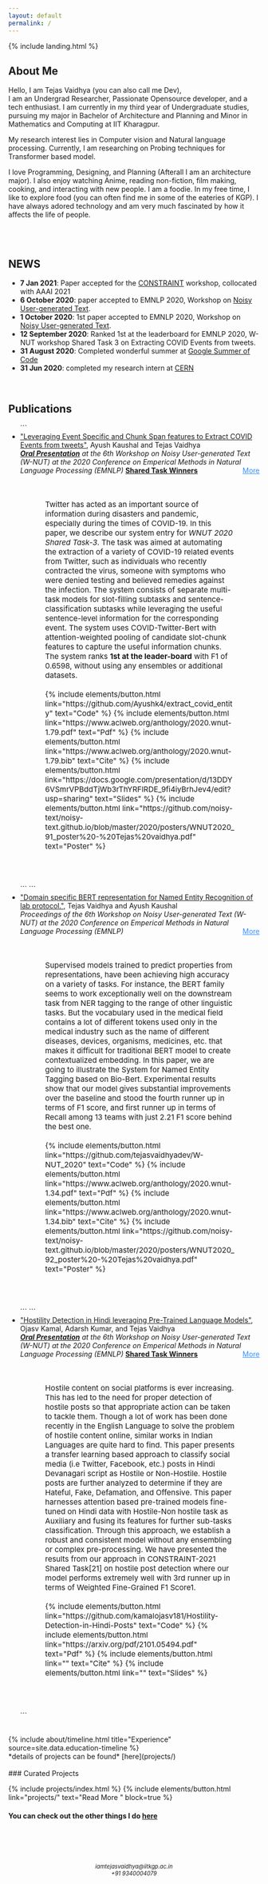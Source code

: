 ```yaml
---
layout: default
permalink: /
---
```

{% include landing.html %}

## **About Me**

Hello, I am Tejas Vaidhya (you can also call me Dev),<br>
I am an Undergrad Researcher, Passionate Opensource developer, and a tech enthusiast. I am currently in my third year of Undergraduate studies, pursuing my major in Bachelor of Architecture and Planning and Minor in Mathematics and Computing at IIT Kharagpur. 

My research interest lies in Computer vision and Natural language processing. Currently, I am researching on Probing techniques for Transformer based model.

I love Programming, Designing, and Planning (Afterall I am an architecture major). I also enjoy watching Anime, reading non-fiction, film making, cooking, and interacting with new people. I am a foodie. In my free time, I like to explore food (you can often find me in some of the eateries of KGP). I have always adored technology and am very much fascinated by how it affects the life of people.

<br>
<br>



## **NEWS**

- **7 Jan 2021**: Paper accepted for the [CONSTRAINT](https://constraint-shared-task-2021.github.io/) workshop, collocated with AAAI 2021
- **6 October 2020**: paper accepted to EMNLP 2020, Workshop on [Noisy User-generated Text](http://noisy-text.github.io/2020/).
- **1 October 2020**: 1st paper accepted to EMNLP 2020, Workshop on [Noisy User-generated Text](http://noisy-text.github.io/2020/).
- **12 September 2020**: Ranked 1st at the leaderboard for EMNLP 2020, W-NUT workshop Shared Task 3 on Extracting COVID Events from tweets.
- **31 August 2020**: Completed wonderful summer at [Google Summer of Code](https://summerofcode.withgoogle.com/archive/2020/projects/4810193256316928/)
- **31 Jun 2020**: completed my research intern at [CERN](https://home.cern/) 


<br>


## **Publications**

<ul>
```
<li><a target="_blank" href="https://www.aclweb.org/anthology/2020.wnut-1.79.pdf">
          "Leveraging Event Specific and Chunk Span features to Extract COVID Events from tweets"</a>, Ayush Kaushal and Tejas Vaidhya <br>
          <i> <b><u>Oral Presentation</u></b> at the 6th Workshop on Noisy User-generated Text (W-NUT) at the 2020 Conference on Emperical Methods in Natural Language Processing (EMNLP)</i> <u><b>Shared Task Winners</b></u><a style="float:right; color:#3491fe;" data-toggle="collapse" data-target="#covid"><u>More</u> </a>
  </li>
    <div id="covid" class="collapse" style="font-size:15px;margin:50px">Twitter has acted as an important source of information during disasters and pandemic, especially during the times of COVID-19. In this paper, we describe our system entry for <i>WNUT 2020 Shared Task-3</i>. The task was aimed at automating the extraction of a variety of COVID-19 related events from Twitter, such as individuals who recently contracted the virus, someone with symptoms who were denied testing and believed remedies against the infection. The system consists of separate multi-task models for slot-filling subtasks and sentence-classification subtasks while leveraging the useful sentence-level information for the corresponding event. The system uses COVID-Twitter-Bert with attention-weighted pooling of candidate slot-chunk features to capture the useful information chunks. The system ranks <b>1st at the leader-board</b> with F1 of 0.6598, without using any ensembles or additional datasets. <br> <br>
      {% include elements/button.html link="https://github.com/Ayushk4/extract_covid_entity" text="Code" %} {% include elements/button.html link="https://www.aclweb.org/anthology/2020.wnut-1.79.pdf" text="Pdf" %} {% include elements/button.html link="https://www.aclweb.org/anthology/2020.wnut-1.79.bib" text="Cite" %} {% include elements/button.html link="https://docs.google.com/presentation/d/13DDY6VSmrVPBddTjWb3rThYRFlRDE_9fi4iyBrhJev4/edit?usp=sharing" text="Slides" %} {% include elements/button.html link="https://github.com/noisy-text/noisy-text.github.io/blob/master/2020/posters/WNUT2020_91_poster%20-%20Tejas%20vaidhya.pdf" text="Poster" %}
  </div>
    <br>
```
```
<li><a target="_blank" href="https://www.aclweb.org/anthology/2020.wnut-1.34.pdf">
          "Domain specific BERT representation for Named Entity Recognition of lab protocol."</a>, Tejas Vaidhya and Ayush Kaushal <br>
          <i> Proceedings of the 6th Workshop on Noisy User-generated Text (W-NUT) at the 2020 Conference on Emperical Methods in Natural Language Processing (EMNLP) </i> <a style="float:right;color:#3491fe" data-toggle="collapse" data-target="#wetlab"><u>More</u></a>
  </li>
    <div id="wetlab" class="collapse" style="font-size:15px;margin:50px">
    <!-- <br>
    <div align="center">
        <img id="mobile-img" src="../images/Bio-BERT.png" width="50%" border="0" height="50%" alt=""><br>
        </div> -->
        Supervised models trained to predict properties from representations, have been achieving high accuracy on a variety of tasks. For instance, the BERT family seems to work exceptionally well on the downstream task from NER tagging to the range of other linguistic tasks. But the vocabulary used in the medical field contains a lot of different tokens used only in the medical industry such as the name of different diseases, devices, organisms, medicines, etc. that makes it difficult for traditional BERT model to create contextualized embedding. In this paper, we are going to illustrate the System for Named Entity Tagging based on Bio-Bert. Experimental results show that our model gives substantial improvements over the baseline and stood the fourth runner up in terms of F1 score, and first runner up in terms of Recall among 13 teams with just 2.21 F1 score behind the best one.
        <br> <br>
        {% include elements/button.html link="https://github.com/tejasvaidhyadev/W-NUT_2020" text="Code" %} {% include elements/button.html link="https://www.aclweb.org/anthology/2020.wnut-1.34.pdf" text="Pdf" %} {% include elements/button.html link="https://www.aclweb.org/anthology/2020.wnut-1.34.bib" text="Cite" %} {% include elements/button.html link="https://github.com/noisy-text/noisy-text.github.io/blob/master/2020/posters/WNUT2020_92_poster%20-%20Tejas%20vaidhya.pdf" text="Poster" %}
    </div>
    <br>
```
```
<li><a target="_blank" href="https://arxiv.org/pdf/2101.05494.pdf">
          "Hostility Detection in Hindi leveraging Pre-Trained Language Models"</a>, Ojasv Kamal, Adarsh Kumar, and Tejas Vaidhya <br>
          <i> <b><u>Oral Presentation</u></b> at the 6th Workshop on Noisy User-generated Text (W-NUT) at the 2020 Conference on Emperical Methods in Natural Language Processing (EMNLP)</i> <u><b>Shared Task Winners</b></u><a style="float:right; color:#3491fe;" data-toggle="collapse" data-target="#fakenews"><u>More</u> </a>
  </li>
    <div id="fakenews" class="collapse" style="font-size:15px;margin:50px">Hostile content on social platforms is ever increasing. This
has led to the need for proper detection of hostile posts so that appropriate action can be taken to tackle them. Though a lot of work has been
done recently in the English Language to solve the problem of hostile
content online, similar works in Indian Languages are quite hard to find.
This paper presents a transfer learning based approach to classify social
media (i.e Twitter, Facebook, etc.) posts in Hindi Devanagari script as
Hostile or Non-Hostile. Hostile posts are further analyzed to determine
if they are Hateful, Fake, Defamation, and Offensive. This paper harnesses attention based pre-trained models fine-tuned on Hindi data with
Hostile-Non hostile task as Auxiliary and fusing its features for further
sub-tasks classification. Through this approach, we establish a robust and
consistent model without any ensembling or complex pre-processing. We
have presented the results from our approach in CONSTRAINT-2021
Shared Task[21] on hostile post detection where our model performs extremely well with 3rd runner up in terms of Weighted Fine-Grained
F1 Score1. <br> <br>
      {% include elements/button.html link="https://github.com/kamalojasv181/Hostility-Detection-in-Hindi-Posts" text="Code" %} {% include elements/button.html link="https://arxiv.org/pdf/2101.05494.pdf" text="Pdf" %} {% include elements/button.html link="" text="Cite" %} {% include elements/button.html link="" text="Slides" %} 
  </div>
    <br>
```

</ul>

<br>

<div class="row">
{% include about/timeline.html title="Experience" source=site.data.education-timeline %}
</div >
*details of projects can be found* [here](projects/)

<br>
<br>
### Curated Projects      

{% include projects/index.html %}
{% include elements/button.html link="projects/" text="Read More " block=true %}

#### You can check out the other things I do [here](Random/)


<br>
<br>

<br>
<br>
<div align="center" style="font-size: 80%">
	<i>iamtejasvaidhya@iitkgp.ac.in</i><br>
	<i>+91 9340004079</i>
</div>

